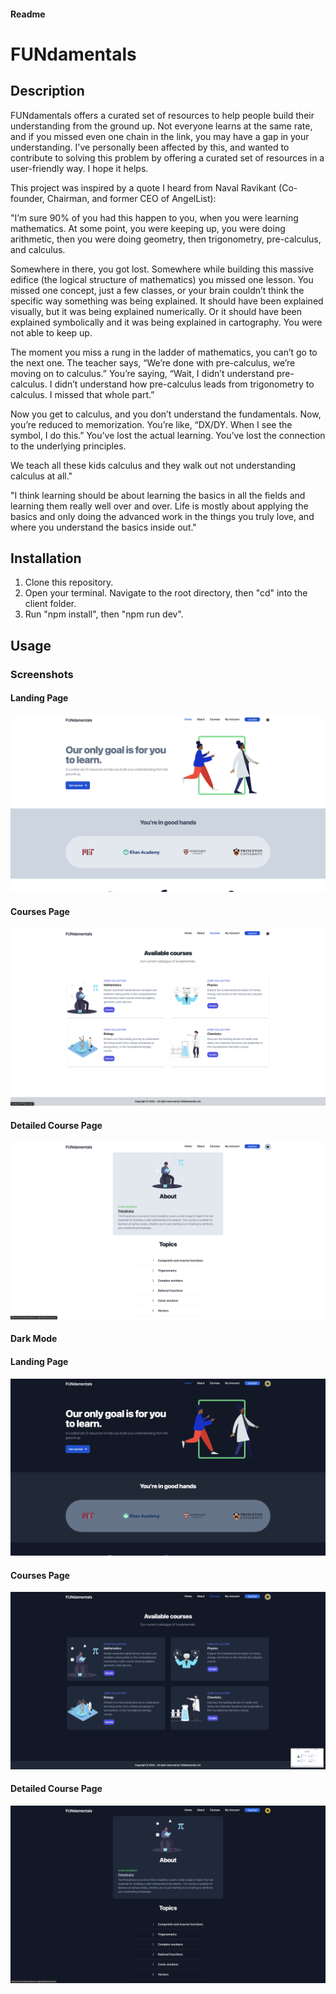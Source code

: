 #### Readme

# FUNdamentals

## Description

FUNdamentals offers a curated set of resources to help people build their understanding from the ground up. Not everyone learns at the same rate, and if you missed even one chain in the link, you may have a gap in your understanding. I've personally been affected by this, and wanted to contribute to solving this problem by offering a curated set of resources in a user-friendly way. I hope it helps.  

This project was inspired by a quote I heard from Naval Ravikant (Co-founder, Chairman, and former CEO of AngelList):

"I’m sure 90% of you had this happen to you, when you were learning mathematics. At some point, you were keeping up, you were doing arithmetic, then you were doing geometry, then trigonometry, pre-calculus, and calculus.

Somewhere in there, you got lost. Somewhere while building this massive edifice (the logical structure of mathematics) you missed one lesson. You missed one concept, just a few classes, or your brain couldn’t think the specific way something was being explained. It should have been explained visually, but it was being explained numerically. Or it should have been explained symbolically and it was being explained in cartography. You were not able to keep up.

The moment you miss a rung in the ladder of mathematics, you can’t go to the next one. The teacher says, “We’re done with pre-calculus, we’re moving on to calculus.” You’re saying, “Wait, I didn’t understand pre-calculus. I didn’t understand how pre-calculus leads from trigonometry to calculus. I missed that whole part.”

Now you get to calculus, and you don’t understand the fundamentals. Now, you’re reduced to memorization. You’re like, “DX/DY. When I see the symbol, I do this.” You’ve lost the actual learning. You’ve lost the connection to the underlying principles.

We teach all these kids calculus and they walk out not understanding calculus at all."

"I think learning should be about learning the basics in all the fields and learning them really well over and over. Life is mostly about applying the basics and only doing the advanced work in the things you truly love, and where you understand the basics inside out."


## Installation

1. Clone this repository. 
2. Open your terminal. Navigate to the root directory, then "cd" into the client folder.
3. Run "npm install", then "npm run dev". 

## Usage

### Screenshots

#### Landing Page ####
![Landing Page](./assets/screenshots/1_landingPage.png)

#### Courses Page ####
![Courses](./assets/screenshots/2_courses.png)

#### Detailed Course Page ####
![Detailed Course](./assets/screenshots/3_detailedCourse.png)

#### Dark Mode ####

#### Landing Page ####
![Landing Page (Dark Mode)](./assets/screenshots/1_landingPageDark.png)

#### Courses Page ####
![Courses (Dark Mode)](./assets/screenshots/2_coursesDark.png)

#### Detailed Course Page ####
![Detailed Course (Dark Mode)](./assets/screenshots/3_detailedCourseDark.png)